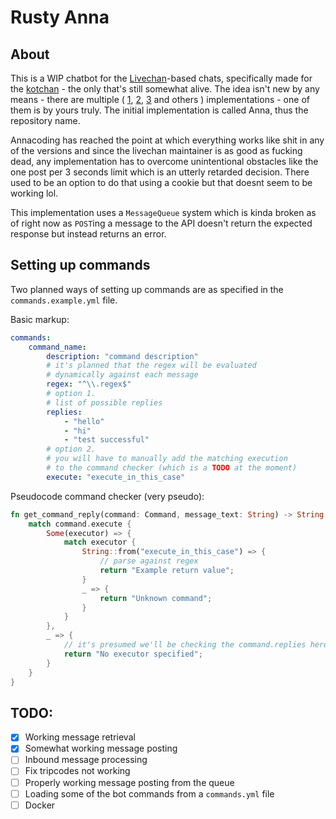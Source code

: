 # Rusty Anna

## About

 This is a WIP chatbot for the [Livechan](https://github.com/emgram769/livechan-js/)-based chats, specifically made for the [kotchan](https://kotchan.fun/chat/int) - the only that's still somewhat alive. The idea isn't new by any means - there are multiple ( [1](https://github.com/emgram769/anna), [2](https://github.com/cnsr/SadBot), [3](https://github.com/slavking/anna3) and others ) implementations - one of them is by yours truly. The initial implementation is called Anna, thus the repository name.

 Annacoding has reached the point at which everything works like shit in any of the versions and since the livechan maintainer is as good as fucking dead, any implementation has to overcome unintentional obstacles like the one post per 3 seconds limit which is an utterly retarded decision. There used to be an option to do that using a cookie but that doesnt seem to be working lol.

This implementation uses a `MessageQueue` system which is kinda broken as of right now as `POST`ing a message to the API doesn't return the expected response but instead returns an error.


## Setting up commands

Two planned ways of setting up commands are as specified in the `commands.example.yml` file.

Basic markup:

```yaml
commands:
    command_name:
        description: "command description"
        # it's planned that the regex will be evaluated
        # dynamically against each message
        regex: "^\\.regex$"
        # option 1.
        # list of possible replies
        replies:
            - "hello"
            - "hi"
            - "test successful"
        # option 2.
        # you will have to manually add the matching execution
        # to the command checker (which is a TODO at the moment)
        execute: "execute_in_this_case"
```

Pseudocode command checker (very pseudo):

```rust
fn get_command_reply(command: Command, message_text: String) -> String {
    match command.execute {
        Some(executor) => {
            match executor {
                String::from("execute_in_this_case") => {
                    // parse against regex
                    return "Example return value";
                }
                _ => {
                    return "Unknown command";
                }
            }
        },
        _ => {
            // it's presumed we'll be checking the command.replies here
            return "No executor specified";
        }
    }
}
```


## TODO:

 - [x] Working message retrieval
 - [x] Somewhat working message posting
 - [ ] Inbound message processing
 - [ ] Fix tripcodes not working
 - [ ] Properly working message posting from the queue
 - [ ] Loading some of the bot commands from a `commands.yml` file
 - [ ] Docker
